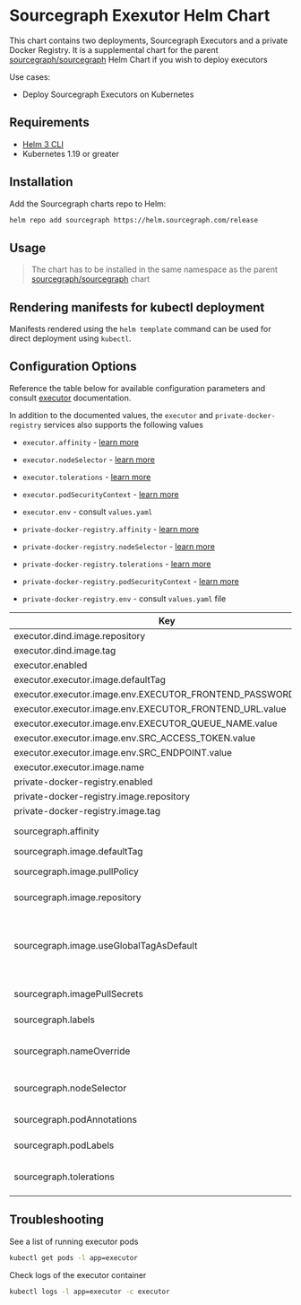 <!--
  DO NOT EDIT README.md directly.
  README.md is automatically generated from README.md.gotmpl
-->

# Sourcegraph Exexutor Helm Chart

This chart contains two deployments, Sourcegraph Executors and a private Docker Registry. It is a supplemental chart for the parent [sourcegraph/sourcegraph] Helm Chart if you wish to deploy executors

Use cases:

- Deploy Sourcegraph Executors on Kubernetes

## Requirements

* [Helm 3 CLI](https://helm.sh/docs/intro/install/)
* Kubernetes 1.19 or greater

## Installation

Add the Sourcegraph charts repo to Helm:

```sh
helm repo add sourcegraph https://helm.sourcegraph.com/release
```

## Usage

> The chart has to be installed in the same namespace as the parent [sourcegraph/sourcegraph] chart

## Rendering manifests for kubectl deployment

Manifests rendered using the `helm template` command can be used for direct deployment using `kubectl`.

## Configuration Options

Reference the table below for available configuration parameters and consult [executor] documentation.

In addition to the documented values, the `executor` and `private-docker-registry` services also supports the following values

- `executor.affinity` - [learn more](https://kubernetes.io/docs/concepts/scheduling-eviction/assign-pod-node/#affinity-and-anti-affinity)
- `executor.nodeSelector` - [learn more](https://kubernetes.io/docs/concepts/scheduling-eviction/assign-pod-node/#nodeselector)
- `executor.tolerations` - [learn more](https://kubernetes.io/docs/concepts/scheduling-eviction/taint-and-toleration/)
- `executor.podSecurityContext` - [learn more](https://kubernetes.io/docs/tasks/configure-pod-container/security-context/#set-the-security-context-for-a-pod)
- `executor.env` - consult `values.yaml`

- `private-docker-registry.affinity` - [learn more](https://kubernetes.io/docs/concepts/scheduling-eviction/assign-pod-node/#affinity-and-anti-affinity)
- `private-docker-registry.nodeSelector` - [learn more](https://kubernetes.io/docs/concepts/scheduling-eviction/assign-pod-node/#nodeselector)
- `private-docker-registry.tolerations` - [learn more](https://kubernetes.io/docs/concepts/scheduling-eviction/taint-and-toleration/)
- `private-docker-registry.podSecurityContext` - [learn more](https://kubernetes.io/docs/tasks/configure-pod-container/security-context/#set-the-security-context-for-a-pod)
- `private-docker-registry.env` - consult `values.yaml` file

| Key | Type | Default | Description |
|-----|------|---------|-------------|
| executor.dind.image.repository | string | `"index.docker.io/docker:20.10.22-dind@sha256"` |  |
| executor.dind.image.tag | string | `"03f2d563100b9776283de1e18f10a1f0b66d2fdc7918831bf8db1cda767d6b37"` |  |
| executor.enabled | bool | `true` |  |
| executor.executor.image.defaultTag | string | `"4.4.1@sha256:ec8bd27e8599694cfb24341c564b0e4e8947f863d98c4f5b1cb6e67dd8697f53"` |  |
| executor.executor.image.env.EXECUTOR_FRONTEND_PASSWORD.value | string | `nil` |  |
| executor.executor.image.env.EXECUTOR_FRONTEND_URL.value | string | `nil` |  |
| executor.executor.image.env.EXECUTOR_QUEUE_NAME.value | string | `nil` |  |
| executor.executor.image.env.SRC_ACCESS_TOKEN.value | string | `nil` |  |
| executor.executor.image.env.SRC_ENDPOINT.value | string | `nil` |  |
| executor.executor.image.name | string | `"executor"` |  |
| private-docker-registry.enabled | bool | `true` |  |
| private-docker-registry.image.repository | string | `"index.docker.io/registry:2@sha256"` |  |
| private-docker-registry.image.tag | string | `"03f2d563100b9776283de1e18f10a1f0b66d2fdc7918831bf8db1cda767d6b37"` |  |
| sourcegraph.affinity | object | `{}` | Affinity, learn more from the [Kubernetes documentation](https://kubernetes.io/docs/concepts/scheduling-eviction/assign-pod-node/#affinity-and-anti-affinity) |
| sourcegraph.image.defaultTag | string | `"{{ .Chart.AppVersion }}"` | Global docker image tag |
| sourcegraph.image.pullPolicy | string | `"IfNotPresent"` | Global docker image pull policy |
| sourcegraph.image.repository | string | `"index.docker.io/sourcegraph"` | Global docker image registry or prefix |
| sourcegraph.image.useGlobalTagAsDefault | bool | `false` | When set to true, sourcegraph.image.defaultTag is used as the default defaultTag for all services, instead of service-specific default defaultTags |
| sourcegraph.imagePullSecrets | list | `[]` | Mount named secrets containing docker credentials |
| sourcegraph.labels | object | `{}` | Add a global label to all resources |
| sourcegraph.nameOverride | string | `""` | Set a custom name for the app.kubernetes.io/name annotation |
| sourcegraph.nodeSelector | object | `{}` | NodeSelector, learn more from the [Kubernetes documentation](https://kubernetes.io/docs/concepts/configuration/assign-pod-node/#nodeselector) |
| sourcegraph.podAnnotations | object | `{}` | Add extra annotations to attach to all pods |
| sourcegraph.podLabels | object | `{}` | Add extra labels to attach to all pods |
| sourcegraph.tolerations | list | `[]` | Tolerations, learn more from the [Kubernetes documentation](https://kubernetes.io/docs/concepts/scheduling-eviction/taint-and-toleration/) |

## Troubleshooting

See a list of running executor pods

```sh
kubectl get pods -l app=executor
```

Check logs of the executor container

```sh
kubectl logs -l app=executor -c executor
```

[sourcegraph/sourcegraph]: ../sourcegraph/
[sourcegraph/sourcegraph-executor]: ./
[executor]: https://docs.sourcegraph.com/admin/executors